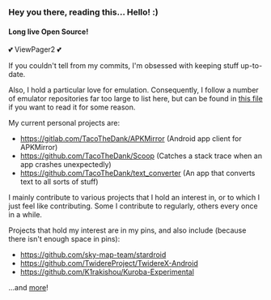 ### Hey you there, reading this... Hello! :)

#### Long live Open Source!

<!--
**TacoTheDank/TacoTheDank** is a ✨ _special_ ✨ repository because its `README.md` (this file) appears on your GitHub profile.

Here are some ideas to get you started:

- 🔭 I’m currently working on ...
- 🌱 I’m currently learning ...
- 👯 I’m looking to collaborate on ...
- 🤔 I’m looking for help with ...
- 💬 Ask me about ...
- 📫 How to reach me: ...
- 😄 Pronouns: ...
- ⚡ Fun fact: ...
-->

💕 ViewPager2 💕

If you couldn't tell from my commits, I'm obsessed with keeping stuff up-to-date.

Also, I hold a particular love for emulation. Consequently, I follow a number of emulator repositories far too large to list here, but can be found in [this file](https://github.com/TacoTheDank/TacoTheDank/blob/main/README-CONTINUED.md) if you want to read it for some reason.

My current personal projects are:
- https://gitlab.com/TacoTheDank/APKMirror (Android app client for APKMirror)
- https://github.com/TacoTheDank/Scoop (Catches a stack trace when an app crashes unexpectedly)
- https://github.com/TacoTheDank/text_converter (An app that converts text to all sorts of stuff)

I mainly contribute to various projects that I hold an interest in, or to which I just feel like contributing.
Some I contribute to regularly, others every once in a while.

Projects that hold my interest are in my pins, and also include (because there isn't enough space in pins):
- https://github.com/sky-map-team/stardroid
- https://github.com/TwidereProject/TwidereX-Android
- https://github.com/K1rakishou/Kuroba-Experimental

...and [more](https://github.com/TacoTheDank/TacoTheDank/blob/main/README-CONTINUED.md)!
